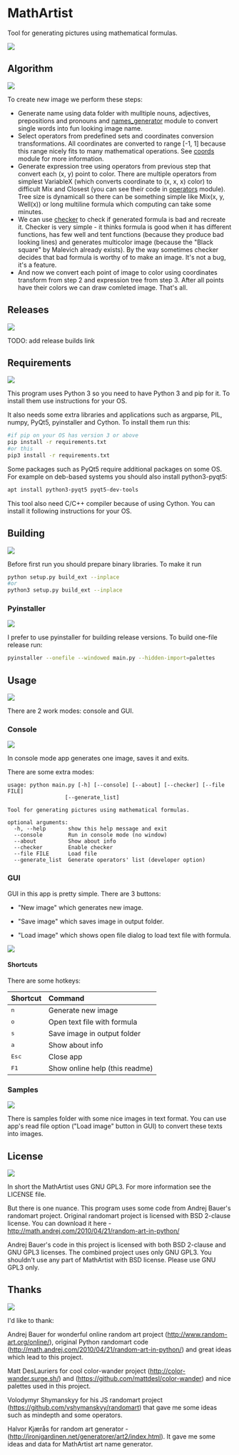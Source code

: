 # MathArtist

Tool for generating pictures using mathematical formulas.

![](images/example7.png)

## Algorithm

![](images/example6.png)

To create new image we perform these steps:

* Generate name using data folder with mulltiple nouns, adjectives, prepositions and pronouns and [names_generator](names_generator.py) module to convert single words into fun looking image name.
* Select operators from predefined sets and coordinates conversion transformations. All coordinates are converted to range [-1, 1] because this range nicely fits to many mathematical operations. See [coords](coords.py) module for more information.
* Generate expression tree using operators from previous step that convert each (x, y) point to color. There are multiple operators from simplest VariableX (which converts coordinate to (x, x, x) color) to difficult Mix and Closest (you can see their code in [operators](operators.pyx) module). Tree size is dynamicall so there can be something simple like Mix(x, y, Well(x)) or long multiline formula which computing can take some minutes.
* We can use [checker](checker.py) to check if generated formula is bad and recreate it. Checker is very simple - it thinks formula is good when it has different functions, has few well and tent functions (because they produce bad looking lines) and generates multicolor image (because the "Black square" by Malevich already exists). By the way sometimes checker decides that bad formula is worthy of to make an image. It's not a bug, it's a feature.
* And now we convert each point of image to color using coordinates transform from step 2 and expression tree from step 3. After all points have their colors we can draw comleted image. That's all.

## Releases

![](images/example5.png)

TODO: add release builds link

## Requirements

![](images/example1.png)

This program uses Python 3 so you need to have Python 3 and pip for it. To install them use instructions for your OS.

It also needs some extra libraries and applications such as argparse, PIL, numpy, PyQt5, pyinstaller and Cython. To install them run this:

```bash
#if pip on your OS has version 3 or above
pip install -r requirements.txt
#or this
pip3 install -r requirements.txt
```

Some packages such as PyQt5 require additional packages on some OS. For example on deb-based systems you should also install python3-pyqt5:

``` bash
apt install python3-pyqt5 pyqt5-dev-tools
```

This tool also need C/C++ compiler because of using Cython. You can install it following instructions for your OS.

## Building

![](images/example2.png)

Before first run you should prepare binary libraries. To make it run

```bash
python setup.py build_ext --inplace
#or
python3 setup.py build_ext --inplace
```

### Pyinstaller

![](images/example3.png)

I prefer to use pyinstaller for building release versions. To build one-file release run:

```bash
pyinstaller --onefile --windowed main.py --hidden-import=palettes
```

## Usage

![](images/example4.png)

There are 2 work modes: console and GUI.

### Console

![](images/example8.png)

In console mode app generates one image, saves it and exits.

There are some extra modes:

```
usage: python main.py [-h] [--console] [--about] [--checker] [--file FILE]
                  [--generate_list]

Tool for generating pictures using mathematical formulas.

optional arguments:
  -h, --help       show this help message and exit
  --console        Run in console mode (no window)
  --about          Show about info
  --checker        Enable checker
  --file FILE      Load file
  --generate_list  Generate operators' list (developer option)
```

### GUI

GUI in this app is pretty simple. There are 3 buttons: 

- "New image" which generates new image.

- "Save image" which saves image in output folder.

- "Load image" which shows open file dialog to load text file with formula.

![](images/gui.png)

#### Shortcuts

There are some hotkeys:

| Shortcut         | Command      |
| :--------------- | :----------- |
| <kbd>n</kbd>     | Generate new image |
| <kbd>o</kbd>     | Open text file with formula |
| <kbd>s</kbd> | Save image in output folder |
| <kbd>a</kbd> | Show about info |
| <kbd>Esc</kbd>     | Close app |
| <kbd>F1</kbd>     | Show online help (this readme) |

### Samples

![](images/example10.png)

There is samples folder with some nice images in text format. You can use app's read file option ("Load image" button in GUI) to convert these texts into images.

## License

![](images/example11.png)

In short the MathArtist uses GNU GPL3. For more information see the LICENSE file.

But there is one nuance. This program uses some code from Andrej Bauer's randomart project. Original randomart project is licensed with BSD 2-clause license. You can download it here - http://math.andrej.com/2010/04/21/random-art-in-python/

Andrej Bauer's code in this project is licensed with both BSD 2-clause and GNU GPL3 licenses. The combined project uses only GNU GPL3. You shouldn't use any part of MathArtist with BSD license. Please use GNU GPL3 only.

## Thanks

![](images/example12.png)

I'd like to thank:

Andrej Bauer for wonderful online random art project (http://www.random-art.org/online/), original Python randomart code (http://math.andrej.com/2010/04/21/random-art-in-python/) and great ideas which lead to this project.

Matt DesLauriers for cool color-wander project (http://color-wander.surge.sh/) and (https://github.com/mattdesl/color-wander) and nice palettes used in this project.

Volodymyr Shymanskyy for his JS randomart project (https://github.com/vshymanskyy/randomart) that gave me some ideas such as mindepth and some operators.

Halvor Kjærås for random art generator - (http://ironigardinen.net/generatorer/art2/index.html). It gave me some ideas and data for MathArtist art name generator.
